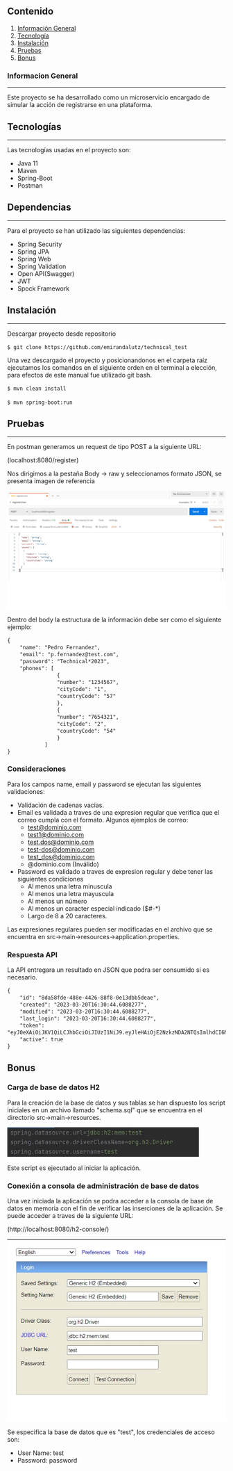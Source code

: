 ## Contenido
1. [Información General](#informacion-general)
2. [Tecnología](#tecnologia)
3. [Instalación](#instalacion)
4. [Pruebas](#pruebas) 
5. [Bonus](#bonus)

### Informacion General
***
Este proyecto se ha desarrollado como un microservicio encargado de simular 
la acción de registrarse en una plataforma.

## Tecnologías
***
Las tecnologías usadas en el proyecto son:
* Java 11
* Maven
* Spring-Boot
* Postman

## Dependencias
***
Para el proyecto se han utilizado las siguientes dependencias:
* Spring Security
* Spring JPA
* Spring Web
* Spring Validation
* Open API(Swagger)
* JWT
* Spock Framework


## Instalación
***
Descargar proyecto desde repositorio
```
$ git clone https://github.com/emirandalutz/technical_test

```
Una vez descargado el proyecto y posicionandonos en el carpeta raíz ejecutamos los comandos en el siguiente
orden en el terminal a elección, para efectos de este manual fue utilizado git bash.

```
$ mvn clean install

$ mvn spring-boot:run

```
## Pruebas
***
En postman generamos un request de tipo POST a la siguiente URL:

(localhost:8080/register)

Nos dirigimos a la pestaña Body -> raw y seleccionamos formato JSON, se presenta imagen de referencia

![Imagen de ejemplo](https://github.com/emirandalutz/technical_test/blob/main/src/main/resources/static/postman_config.jpg)

Dentro del body la estructura de la información debe ser como el siguiente ejemplo:

```
{
    "name": "Pedro Fernandez",
    "email": "p.fernandez@test.com",
    "password": "Technical*2023",
    "phones": [
                {
                "number": "1234567",
                "cityCode": "1",
                "countryCode": "57"
                },
                {
                "number": "7654321",
                "cityCode": "2",
                "countryCode": "54"
                }
            ]
}
```
### Consideraciones

Para los campos name, email y password se ejecutan las siguientes validaciones:

* Validación de cadenas vacias.
* Email es validada a traves de una expresion regular que verifica que el correo cumpla
con el formato. Algunos ejemplos de correo:
  * test@dominio.com
  * test1@dominio.com
  * test.dos@dominio.com
  * test-dos@dominio.com
  * test_dos@dominio.com
  * @dominio.com (Inválido)
* Password es validado a traves de expresion regular y debe tener las siguientes condiciones
  * Al menos una letra minuscula
  * Al menos una letra mayuscula
  * Al menos un número
  * Al menos un caracter especial indicado ($#-*)
  * Largo de 8 a 20 caracteres.

Las expresiones regulares pueden ser modificadas en el archivo que se encuentra en src->main->resources->application.properties.

### Respuesta API

La API entregara un resultado en JSON que podra ser consumido si es necesario.

```
{
    "id": "8da58fde-488e-4426-88f8-0e13dbb5deae",
    "created": "2023-03-20T16:30:44.6088277",
    "modified": "2023-03-20T16:30:44.6088277",
    "last_login": "2023-03-20T16:30:44.6088277",
    "token": "eyJ0eXAiOiJKV1QiLCJhbGciOiJIUzI1NiJ9.eyJleHAiOjE2NzkzNDA2NTQsImlhdCI6MTY3OTM0MDY0NCwianRpIjoiOGRhNThmZGUtNDg4ZS00NDI2LTg4ZjgtMGUxM2RiYjVkZWFlIn0.59DW_MmvRe1yx773pBuc0nZwa1ff_hCSGqjWfHGjz_8",
    "active": true
}
```
##  Bonus

### Carga de base de datos H2

Para la creación de la base de datos y sus tablas se han dispuesto los script iniciales
en un archivo llamado "schema.sql" que se encuentra en el directorio src->main->resources.

![Propiedad de BD H2](https://github.com/emirandalutz/technical_test/blob/main/src/main/resources/static/properties_bd.jpg)

Este script es ejecutado al iniciar la aplicación.

### Conexión a consola de administración de base de datos

Una vez iniciada la aplicación se podra acceder a la consola de base de datos en memoria
con el fin de verificar las inserciones de la aplicación. Se puede acceder a traves de la siguiente URL:

(http://localhost:8080/h2-console/)

![Consola H2](https://github.com/emirandalutz/technical_test/blob/main/src/main/resources/static/h2_console.jpg)

Se especifica la base de datos que es "test", los credenciales de acceso son:

  * User Name: test
  * Password: password